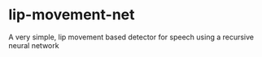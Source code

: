 # lip-movement-net
A very simple, lip movement based detector for speech using a recursive neural network
